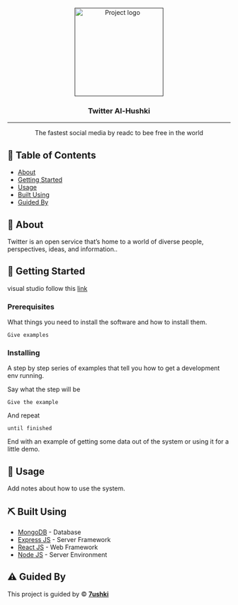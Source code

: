 <p align="center">
  <a href="" rel="noopener">
 <img width=200px height=200px src="https://ra.ac.ae/wp-content/uploads/2020/01/logo-twitter-icon-symbol-0.png" alt="Project logo"></a>
</p>

<h3 align="center">Twitter Al-Hushki</h3>

---

<p align="center"> The fastest social media by readc to bee free in the world
    <br> 
</p>

## 📝 Table of Contents

- [About](#about)
- [Getting Started](#getting_started)
- [Usage](#usage)
- [Built Using](#built_using)
- [Guided By](#guided_by)

## 🧐 About <a name = "about"></a>

 Twitter is an open service that’s home to a world of diverse people, perspectives, ideas, and information..

## 🏁 Getting Started <a name = "getting_started"></a>

visual studio follow this [link](https://visualstudio.microsoft.com/downloads/)

### Prerequisites

What things you need to install the software and how to install them.

```
Give examples
```

### Installing

A step by step series of examples that tell you how to get a development env running.

Say what the step will be

```
Give the example
```

And repeat

```
until finished
```

End with an example of getting some data out of the system or using it for a little demo.

## 🎈 Usage <a name="usage"></a>

Add notes about how to use the system.

## ⛏️ Built Using <a name = "built_using"></a>

- [MongoDB](https://www.mongodb.com/) - Database
- [Express JS](https://expressjs.com/) - Server Framework
- [React JS](https://https://reactjs.org/) - Web Framework
- [Node JS](https://nodejs.org/en/) - Server Environment

## ⚠️ Guided By <a name = "guided_by"></a>

This project is guided by ©️ **[7ushki](https://www.meraki-academy.org)**

